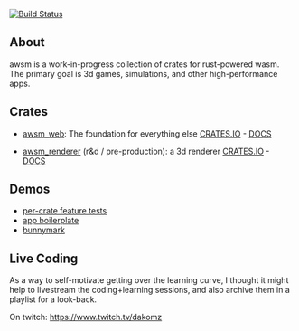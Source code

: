 [![Build Status](https://travis-ci.org/dakom/awsm.svg?branch=master)](https://travis-ci.org/dakom/awsm)

## About

awsm is a work-in-progress collection of crates for rust-powered wasm. The primary goal is 3d games, simulations, and other high-performance apps.

## Crates 

* [awsm_web](crates/web): The foundation for everything else
[CRATES.IO](https://crates.io/crates/awsm_web) - [DOCS](https://docs.rs/awsm_web)


* [awsm_renderer](crates/renderer) (r&d / pre-production):  a 3d renderer 
[CRATES.IO](https://crates.io/crates/awsm_renderer) - [DOCS](https://docs.rs/awsm_renderer)


## Demos

* [per-crate feature tests](https://awsm.netlify.com/)
* [app boilerplate](https://dakom.github.io/wasm-app-boilerplate/)
* [bunnymark](https://dakom.github.io/rust-bunnymark/)

## Live Coding 

As a way to self-motivate getting over the learning curve, I thought it might help to livestream the coding+learning sessions, and also archive them in a playlist for a look-back.

On twitch: https://www.twitch.tv/dakomz
